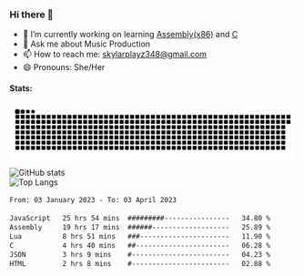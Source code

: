 ### Hi there 👋

- 🔭 I’m currently working on learning [Assembly(x86)](https://github.com/SkylarPlayz348/Assembly-Coding) and [C](https://github.com/SkylarPlayz348/C-Coding)
- 💬 Ask me about Music Production
- 📫 How to reach me: skylarplayz348@gmail.com
- 😄 Pronouns: She/Her

#### Stats:
![Snake](https://raw.githubusercontent.com/Skylarplayz348/Skylarplayz348/snake/github-contribution-grid-snake-dark.svg)
<br>
![GitHub stats](https://github-readme-stats.vercel.app/api?username=skylarplayz348&count_private=true&show_icons=true&theme=omni)
<br>
![Top Langs](https://github-readme-stats.vercel.app/api/top-langs/?username=skylarplayz348&layout=compact&theme=omni)
<!--START_SECTION:waka-->

```text
From: 03 January 2023 - To: 03 April 2023

JavaScript   25 hrs 54 mins  #########----------------   34.80 %
Assembly     19 hrs 17 mins  ######-------------------   25.89 %
Lua          8 hrs 51 mins   ###----------------------   11.90 %
C            4 hrs 40 mins   ##-----------------------   06.28 %
JSON         3 hrs 9 mins    #------------------------   04.23 %
HTML         2 hrs 8 mins    #------------------------   02.88 %
```

<!--END_SECTION:waka-->
